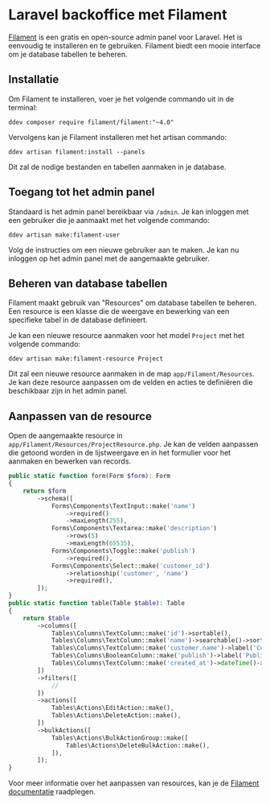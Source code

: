 # Laravel backoffice met Filament

[Filament](https://filamentphp.com/) is een gratis en open-source admin panel voor Laravel. Het is eenvoudig te installeren en te gebruiken. Filament biedt een mooie interface om je database tabellen te beheren.

## Installatie

Om Filament te installeren, voer je het volgende commando uit in de terminal:

``` shell
ddev composer require filament/filament:"~4.0"
```

Vervolgens kan je Filament installeren met het artisan commando:

``` shell
ddev artisan filament:install --panels
```
Dit zal de nodige bestanden en tabellen aanmaken in je database.

## Toegang tot het admin panel

Standaard is het admin panel bereikbaar via `/admin`. Je kan inloggen met een gebruiker die je aanmaakt met het volgende commando:

``` shell
ddev artisan make:filament-user
``` 
Volg de instructies om een nieuwe gebruiker aan te maken.
Je kan nu inloggen op het admin panel met de aangemaakte gebruiker.

## Beheren van database tabellen

Filament maakt gebruik van "Resources" om database tabellen te beheren. Een resource is een klasse die de weergave en bewerking van een specifieke tabel in de database definieert.

Je kan een nieuwe resource aanmaken voor het model `Project` met het volgende commando:

``` shell
ddev artisan make:filament-resource Project
```
Dit zal een nieuwe resource aanmaken in de map `app/Filament/Resources`. Je kan deze resource aanpassen om de velden en acties te definiëren die beschikbaar zijn in het admin panel.


## Aanpassen van de resource
Open de aangemaakte resource in `app/Filament/Resources/ProjectResource.php`.
Je kan de velden aanpassen die getoond worden in de lijstweergave en in het formulier voor het aanmaken en bewerken van records.

``` php
public static function form(Form $form): Form
{
    return $form
        ->schema([
            Forms\Components\TextInput::make('name')
                ->required()
                ->maxLength(255),
            Forms\Components\Textarea::make('description')
                ->rows(5)
                ->maxLength(65535),
            Forms\Components\Toggle::make('publish')
                ->required(),
            Forms\Components\Select::make('customer_id')
                ->relationship('customer', 'name')
                ->required(),
        ]);
}
public static function table(Table $table): Table
{
    return $table
        ->columns([
            Tables\Columns\TextColumn::make('id')->sortable(),
            Tables\Columns\TextColumn::make('name')->searchable()->sortable(),
            Tables\Columns\TextColumn::make('customer.name')->label('Customer')->searchable()->sortable(),
            Tables\Columns\BooleanColumn::make('publish')->label('Published')->sortable(),
            Tables\Columns\TextColumn::make('created_at')->dateTime()->sortable(),
        ])
        ->filters([
            //
        ])
        ->actions([
            Tables\Actions\EditAction::make(),
            Tables\Actions\DeleteAction::make(),
        ])
        ->bulkActions([
            Tables\Actions\BulkActionGroup::make([
                Tables\Actions\DeleteBulkAction::make(),
            ]),
        ]);
}
```

Voor meer informatie over het aanpassen van resources, kan je de [Filament documentatie](https://filamentphp.com/docs/4.x/admin/resources) raadplegen.



